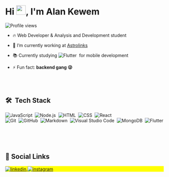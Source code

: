 <h1 align="left">Hi <img src="https://raw.githubusercontent.com/kaueMarques/kaueMarques/master/hi.gif" width="30px">, I'm Alan Kewem</h1>
<p align="left"> <img src="https://komarev.com/ghpvc/?username=kewem&color=green" alt="Profile views" /> </p>

- 🔥 Web Developer & Analysis and Development student

- 🔭 I’m currently working at [Astrolinks](https://www.astrolinks.com.br/)

- 📚 Currently studying ![Flutter](https://img.shields.io/badge/-Flutter-05122A?style=flat&logo=flutter)&nbsp; for mobile development

- ⚡ Fun fact: **backend gang 😜**

<br><br>

## 🛠 &nbsp;Tech Stack

![JavaScript](https://img.shields.io/badge/-JavaScript-05122A?style=flat&logo=javascript)&nbsp;
![Node.js](https://img.shields.io/badge/-Node.js-05122A?style=flat&logo=node.js)&nbsp;
![HTML](https://img.shields.io/badge/-HTML-05122A?style=flat&logo=HTML5)&nbsp;
![CSS](https://img.shields.io/badge/-CSS-05122A?style=flat&logo=CSS3&logoColor=1572B6)&nbsp;
![React](https://img.shields.io/badge/-React-05122A?style=flat&logo=react)&nbsp;
<br>
![Git](https://img.shields.io/badge/-Git-05122A?style=flat&logo=git)&nbsp;
![GitHub](https://img.shields.io/badge/-GitHub-05122A?style=flat&logo=github)&nbsp;
![Markdown](https://img.shields.io/badge/-Markdown-05122A?style=flat&logo=markdown)&nbsp;
![Visual Studio Code](https://img.shields.io/badge/-Visual%20Studio%20Code-05122A?style=flat&logo=visual-studio-code&logoColor=007ACC)&nbsp;
![MongoDB](https://img.shields.io/badge/-MongoDB-05122A?style=flat&logo=mongodb)&nbsp;
![Flutter](https://img.shields.io/badge/-Flutter-05122A?style=flat&logo=flutter)&nbsp;

<br><br>

## 🔗&nbsp;Social Links

<p align="left" style="background:yellow">
<a href="https://www.linkedin.com/in/kewem/" target="_blank">
  <img align="center" src="https://img.shields.io/badge/-kewem-05122A?style=flat&logo=linkedin" alt="linkedin"/>
</a>
<a href="https://www.instagram.com/kewem_cg/" target="_blank">
 <img align="center" src="https://img.shields.io/badge/-kewem_cg-05122A?style=flat&logo=instagram" alt="instagram"/>
</a>
</p>
